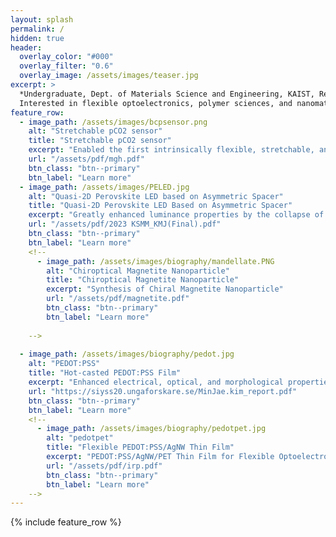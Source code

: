 ```yaml
---
layout: splash
permalink: /
hidden: true
header:
  overlay_color: "#000"
  overlay_filter: "0.6"
  overlay_image: /assets/images/teaser.jpg
excerpt: >
  *Undergraduate, Dept. of Materials Science and Engineering, KAIST, Republic of Korea.*<br />
  Interested in flexible optoelectronics, polymer sciences, and nanomaterial synthesis and applications
feature_row:
  - image_path: /assets/images/bcpsensor.png
    alt: "Stretchable pCO2 sensor"
    title: "Stretchable pCO2 sensor"
    excerpt: "Enabled the first intrinsically flexible, stretchable, and photostable pCO2 sensor with multi-functional block copolymer"
    url: "/assets/pdf/mgh.pdf"
    btn_class: "btn--primary"
    btn_label: "Learn more"
  - image_path: /assets/images/PELED.jpg
    alt: "Quasi-2D Perovskite LED based on Asymmetric Spacer"
    title: "Quasi-2D Perovskite LED Based on Asymmetric Spacer"
    excerpt: "Greatly enhanced luminance properties by the collapse of electric potential asymmetry of the spacer molecule of quasi-2D perovskites(Awarded the Best Poster Award at 2023 Fall Meeting of the Korea Institute of Metals and Materials)"
    url: "/assets/pdf/2023 KSMM_KMJ(Final).pdf"
    btn_class: "btn--primary"
    btn_label: "Learn more"
    <!--
      - image_path: /assets/images/biography/mandellate.PNG
        alt: "Chiroptical Magnetite Nanoparticle"
        title: "Chiroptical Magnetite Nanoparticle"
        excerpt: "Synthesis of Chiral Magnetite Nanoparticle"
        url: "/assets/pdf/magnetite.pdf"
        btn_class: "btn--primary"
        btn_label: "Learn more"
    
    -->
    
  - image_path: /assets/images/biography/pedot.jpg
    alt: "PEDOT:PSS"
    title: "Hot-casted PEDOT:PSS Film"
    excerpt: "Enhanced electrical, optical, and morphological properties of PEDOT:PSS thin film via application of hot-casting"
    url: "https://siyss20.ungaforskare.se/MinJae.kim_report.pdf"
    btn_class: "btn--primary"
    btn_label: "Learn more"
    <!--
      - image_path: /assets/images/biography/pedotpet.jpg
        alt: "pedotpet"
        title: "Flexible PEDOT:PSS/AgNW Thin Film"
        excerpt: "PEDOT:PSS/AgNW/PET Thin Film for Flexible Optoelectronics Applications"
        url: "/assets/pdf/irp.pdf"
        btn_class: "btn--primary"
        btn_label: "Learn more"      
    -->
---
```



{% include feature_row %}
